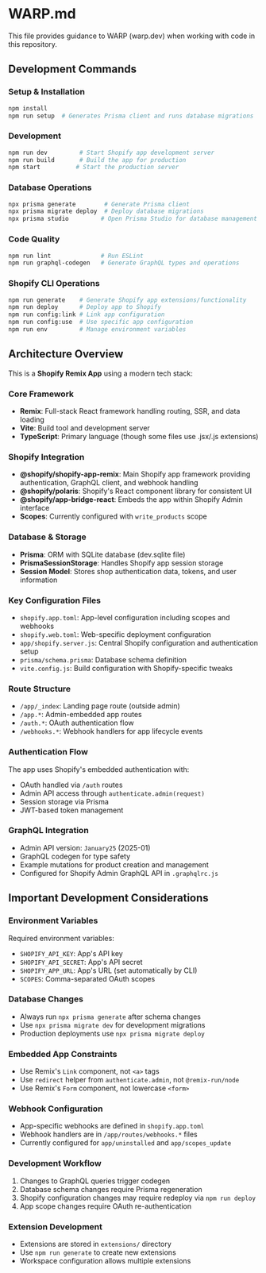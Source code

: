 # WARP.md

This file provides guidance to WARP (warp.dev) when working with code in this repository.

## Development Commands

### Setup & Installation
```bash
npm install
npm run setup  # Generates Prisma client and runs database migrations
```

### Development
```bash
npm run dev         # Start Shopify app development server
npm run build       # Build the app for production
npm start          # Start the production server
```

### Database Operations
```bash
npx prisma generate        # Generate Prisma client
npx prisma migrate deploy  # Deploy database migrations
npx prisma studio         # Open Prisma Studio for database management
```

### Code Quality
```bash
npm run lint              # Run ESLint
npm run graphql-codegen   # Generate GraphQL types and operations
```

### Shopify CLI Operations
```bash
npm run generate    # Generate Shopify app extensions/functionality
npm run deploy      # Deploy app to Shopify
npm run config:link # Link app configuration
npm run config:use  # Use specific app configuration
npm run env         # Manage environment variables
```

## Architecture Overview

This is a **Shopify Remix App** using a modern tech stack:

### Core Framework
- **Remix**: Full-stack React framework handling routing, SSR, and data loading
- **Vite**: Build tool and development server
- **TypeScript**: Primary language (though some files use .jsx/.js extensions)

### Shopify Integration
- **@shopify/shopify-app-remix**: Main Shopify app framework providing authentication, GraphQL client, and webhook handling
- **@shopify/polaris**: Shopify's React component library for consistent UI
- **@shopify/app-bridge-react**: Embeds the app within Shopify Admin interface
- **Scopes**: Currently configured with `write_products` scope

### Database & Storage
- **Prisma**: ORM with SQLite database (dev.sqlite file)
- **PrismaSessionStorage**: Handles Shopify app session storage
- **Session Model**: Stores shop authentication data, tokens, and user information

### Key Configuration Files
- `shopify.app.toml`: App-level configuration including scopes and webhooks
- `shopify.web.toml`: Web-specific deployment configuration  
- `app/shopify.server.js`: Central Shopify configuration and authentication setup
- `prisma/schema.prisma`: Database schema definition
- `vite.config.js`: Build configuration with Shopify-specific tweaks

### Route Structure
- `/app/_index`: Landing page route (outside admin)
- `/app.*`: Admin-embedded app routes
- `/auth.*`: OAuth authentication flow
- `/webhooks.*`: Webhook handlers for app lifecycle events

### Authentication Flow
The app uses Shopify's embedded authentication with:
- OAuth handled via `/auth` routes
- Admin API access through `authenticate.admin(request)`
- Session storage via Prisma
- JWT-based token management

### GraphQL Integration
- Admin API version: `January25` (2025-01)
- GraphQL codegen for type safety
- Example mutations for product creation and management
- Configured for Shopify Admin GraphQL API in `.graphqlrc.js`

## Important Development Considerations

### Environment Variables
Required environment variables:
- `SHOPIFY_API_KEY`: App's API key
- `SHOPIFY_API_SECRET`: App's API secret
- `SHOPIFY_APP_URL`: App's URL (set automatically by CLI)
- `SCOPES`: Comma-separated OAuth scopes

### Database Changes
- Always run `npx prisma generate` after schema changes
- Use `npx prisma migrate dev` for development migrations
- Production deployments use `npx prisma migrate deploy`

### Embedded App Constraints
- Use Remix's `Link` component, not `<a>` tags
- Use `redirect` helper from `authenticate.admin`, not `@remix-run/node`
- Use Remix's `Form` component, not lowercase `<form>`

### Webhook Configuration
- App-specific webhooks are defined in `shopify.app.toml`
- Webhook handlers are in `/app/routes/webhooks.*` files
- Currently configured for `app/uninstalled` and `app/scopes_update`

### Development Workflow
1. Changes to GraphQL queries trigger codegen
2. Database schema changes require Prisma regeneration
3. Shopify configuration changes may require redeploy via `npm run deploy`
4. App scope changes require OAuth re-authentication

### Extension Development
- Extensions are stored in `extensions/` directory
- Use `npm run generate` to create new extensions
- Workspace configuration allows multiple extensions
